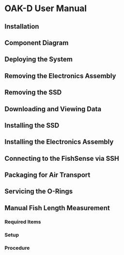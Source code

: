 # OAK-D User Manual

## Installation

## Component Diagram
## Deploying the System
## Removing the Electronics Assembly
## Removing the SSD
## Downloading and Viewing Data
## Installing the SSD
## Installing the Electronics Assembly
## Connecting to the FishSense via SSH
## Packaging for Air Transport
## Servicing the O-Rings
## Manual Fish Length Measurement
### Required Items
### Setup
### Procedure
